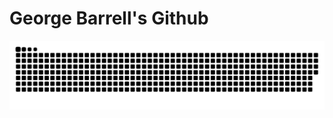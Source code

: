 # George Barrell's Github
![snake gif](https://github.com/RogerGabeller-ml/RogerGabeller-ml/blob/output/github-snake-dark.svg)
